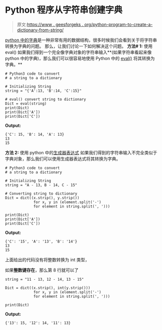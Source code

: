 # Python 程序从字符串创建字典

> 原文:[https://www . geesforgeks . org/python-program-to-create-a-dictionary-from-string/](https://www.geeksforgeeks.org/python-program-to-create-a-dictionary-from-a-string/)

[python 中的字典](https://www.geeksforgeeks.org/python-dictionary/)是一种非常有用的数据结构，很多时候我们会看到关于将字符串转换为字典的问题。
那么，让我们讨论一下如何解决这个问题。
**方法# 1:** 使用 eval()
如果我们得到一个完全像字典对象的字符串输入**(如果字符串看起来像 python 中的字典)，那么我们可以很容易地使用 Python 中的
[eval()](https://contribute.geeksforgeeks.org/eval-in-python/) 将其转换为字典。**

```
# Python3 code to convert 
# a string to a dictionary

# Initializing String 
string = "{'A':13, 'B':14, 'C':15}"

# eval() convert string to dictionary
Dict = eval(string)
print(Dict)
print(Dict['A'])
print(Dict['C'])
```

**Output:**

```
{'C': 15, 'B': 14, 'A': 13}
13
15

```

**方法 2:** 使用 python 中的[生成器表达式](https://contribute.geeksforgeeks.org/python-list-comprehensions-vs-generator-expressions/)
如果我们得到的字符串输入不完全类似于字典对象，那么我们可以使用生成器表达式将其转换为字典。

```
# Python3 code to convert 
# a string to a dictionary

# Initializing String 
string = "A - 13, B - 14, C - 15"

# Converting string to dictionary
Dict = dict((x.strip(), y.strip())
             for x, y in (element.split('-') 
             for element in string.split(', ')))

print(Dict)
print(Dict['A'])
print(Dict['C'])
```

**Output:**

```
{'C': '15', 'A': '13', 'B': '14'}
13
15

```

上面给出的代码没有将整数转换为 int 类型，

如果**整数键存在**，那么第 8 行就可以了

```
string = "11 - 13, 12 - 14, 13 - 15"

Dict = dict((x.strip(), int(y.strip())) 
             for x, y in (element.split('-') 
             for element in string.split(', ')))

print(Dict)
```

**Output:**

```
{'13': 15, '12': 14, '11': 13}

```
